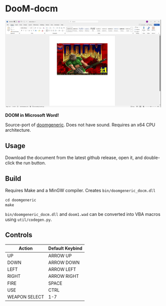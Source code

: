 # DooM-docm

![LOGO](screenshots/0.png)

**DOOM in Microsoft Word!**

Source-port of [doomgeneric](https://github.com/ozkl/doomgeneric). Does not have sound. Requires an x64 CPU architecture.

## Usage

Download the document from the latest github release, open it, and double-click the run button.

## Build
Requires Make and a MinGW compiler. Creates `bin/doomgeneric_docm.dll`
```
cd doomgeneric
make
```

`bin/doomgeneric_docm.dll` and `doom1.wad` can be converted into VBA macros using `util/codegen.py`.

## Controls

|Action         |Default Keybind|
|---------------|---------------|
|UP             |ARROW UP		|
|DOWN			|ARROW DOWN		|
|LEFT			|ARROW LEFT		|
|RIGHT			|ARROW RIGHT	|
|FIRE			|SPACE			|
|USE			|CTRL           |
|WEAPON SELECT  |1-7            |
